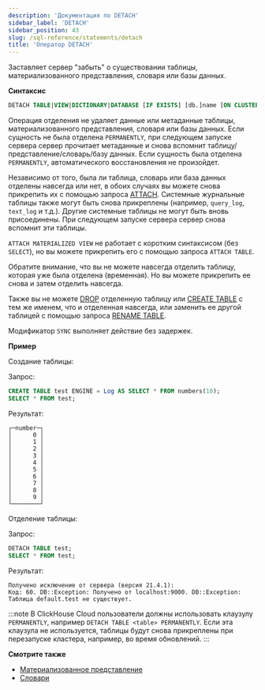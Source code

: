 ```yaml
---
description: 'Документация по DETACH'
sidebar_label: 'DETACH'
sidebar_position: 43
slug: /sql-reference/statements/detach
title: 'Оператор DETACH'
---
```


Заставляет сервер "забыть" о существовании таблицы, материализованного представления, словаря или базы данных.

**Синтаксис**

```sql
DETACH TABLE|VIEW|DICTIONARY|DATABASE [IF EXISTS] [db.]name [ON CLUSTER cluster] [PERMANENTLY] [SYNC]
```

Операция отделения не удаляет данные или метаданные таблицы, материализованного представления, словаря или базы данных. Если сущность не была отделена `PERMANENTLY`, при следующем запуске сервера сервер прочитает метаданные и снова вспомнит таблицу/представление/словарь/базу данных. Если сущность была отделена `PERMANENTLY`, автоматического восстановления не произойдет.

Независимо от того, была ли таблица, словарь или база данных отделены навсегда или нет, в обоих случаях вы можете снова прикрепить их с помощью запроса [ATTACH](../../sql-reference/statements/attach.md). Системные журнальные таблицы также могут быть снова прикреплены (например, `query_log`, `text_log` и т.д.). Другие системные таблицы не могут быть вновь присоединены. При следующем запуске сервера сервер снова вспомнит эти таблицы.

`ATTACH MATERIALIZED VIEW` не работает с коротким синтаксисом (без `SELECT`), но вы можете прикрепить его с помощью запроса `ATTACH TABLE`.

Обратите внимание, что вы не можете навсегда отделить таблицу, которая уже была отделена (временная). Но вы можете прикрепить ее снова и затем отделить навсегда.

Также вы не можете [DROP](../../sql-reference/statements/drop.md#drop-table) отделенную таблицу или [CREATE TABLE](../../sql-reference/statements/create/table.md) с тем же именем, что и отделенная навсегда, или заменить ее другой таблицей с помощью запроса [RENAME TABLE](../../sql-reference/statements/rename.md).

Модификатор `SYNC` выполняет действие без задержек.

**Пример**

Создание таблицы:

Запрос:

```sql
CREATE TABLE test ENGINE = Log AS SELECT * FROM numbers(10);
SELECT * FROM test;
```

Результат:

```text
┌─number─┐
│      0 │
│      1 │
│      2 │
│      3 │
│      4 │
│      5 │
│      6 │
│      7 │
│      8 │
│      9 │
└────────┘
```

Отделение таблицы:

Запрос:

```sql
DETACH TABLE test;
SELECT * FROM test;
```

Результат:

```text
Получено исключение от сервера (версия 21.4.1):
Код: 60. DB::Exception: Получено от localhost:9000. DB::Exception: Таблица default.test не существует.
```

:::note
В ClickHouse Cloud пользователи должны использовать клаузулу `PERMANENTLY`, например `DETACH TABLE <table> PERMANENTLY`. Если эта клаузула не используется, таблицы будут снова прикреплены при перезапуске кластера, например, во время обновлений.
:::

**Смотрите также**

- [Материализованное представление](/sql-reference/statements/create/view#materialized-view)
- [Словари](../../sql-reference/dictionaries/index.md)
